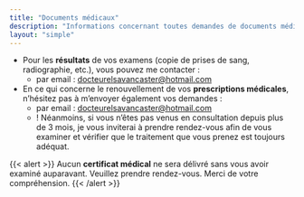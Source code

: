 ```yaml
---
title: "Documents médicaux"
description: "Informations concernant toutes demandes de documents médicaux (certificats, résultats d’examens, prescriptions, etc.)"
layout: "simple"
---
```


- Pour les **résultats** de vos examens (copie de prises de sang, radiographie, etc.), vous pouvez me contacter :
  + par email : [docteurelsavancaster@hotmail.com](mailto:docteurelsavancaster@hotmail.com)
- En ce qui concerne le renouvellement de vos **prescriptions médicales**, n’hésitez pas à m’envoyer également vos demandes :
  + par email : [docteurelsavancaster@hotmail.com](mailto:docteurelsavancaster@hotmail.com)
  + ! Néanmoins, si vous n’êtes pas venus en consultation depuis plus de 3 mois, je vous inviterai à prendre rendez-vous afin de vous examiner et vérifier que le traitement que vous prenez est toujours adéquat.

{{< alert >}}
Aucun **certificat médical** ne sera délivré sans vous avoir examiné auparavant. Veuillez prendre rendez-vous. Merci de votre compréhension.
{{< /alert >}}

